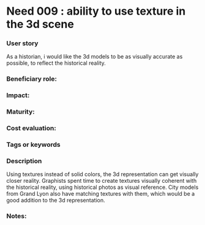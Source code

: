 # Need 009 : ability to use texture in the 3d scene

### User story
As a historian, i would like the 3d models to be as visually accurate as possible, to reflect the historical reality. 

### Beneficiary role: 

### Impact: 

### Maturity:

### Cost evaluation:

### Tags or keywords

### Description

Using textures instead of solid colors, the 3d representation can get visually closer reality. Graphists spent time to create textures visually coherent with the historical reality, using historical photos as visual reference. City models from Grand Lyon also have matching textures with them, which would be a good addition to the 3d representation.

### Notes:



